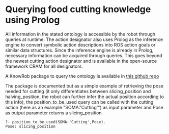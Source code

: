 # Querying food cutting knowledge using Prolog
All information in the stated ontology is accessible by the robot through queries at runtime. The action designator also uses Prolog as the inference engine to convert symbolic action descriptions into ROS action goals or similar data structures. Since the inference engine is already in Prolog, necessary information can be acquired through queries. This goes beyond the newest cutting action designator and is available in the open-source framework CRAM for all designators. 

A KnowRob package to query the ontology is available in <a href="https://github.com/Food-Ninja/knowrob_cutting">this github repo</a>

The package is documented but as a simple example of retrieving the pose needed for cutting (it only differentiates between slicing_position and halving_position, the robot can further infer the actual position according to this info), the position_to_be_used query can be called with the cutting action (here as an example "SOMA:'Cutting'") as input parameter and Pose as output parameter returns a slicing_position. 

```
?- position_to_be_used(SOMA:'Cutting',Pose).
Pose: slicing_position
```

